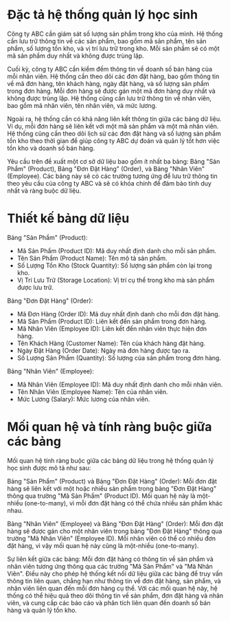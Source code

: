 # Đặc tả hệ thống quản lý học sinh
Công ty ABC cần giám sát số lượng sản phẩm trong kho của mình. Hệ thống cần lưu trữ thông tin về các sản phẩm, bao gồm mã sản phẩm, tên sản phẩm, số lượng tồn kho, và vị trí lưu trữ trong kho. Mỗi sản phẩm sẽ có một mã sản phẩm duy nhất và không được trùng lặp.

Cuối kỳ, công ty ABC cần kiểm đếm thông tin về doanh số bán hàng của mỗi nhân viên. Hệ thống cần theo dõi các đơn đặt hàng, bao gồm thông tin về mã đơn hàng, tên khách hàng, ngày đặt hàng, và số lượng sản phẩm trong đơn hàng. Mỗi đơn hàng sẽ được gán một mã đơn hàng duy nhất và không được trùng lặp. Hệ thống cũng cần lưu trữ thông tin về nhân viên, bao gồm mã nhân viên, tên nhân viên, và mức lương.

Ngoài ra, hệ thống cần có khả năng liên kết thông tin giữa các bảng dữ liệu. Ví dụ, mỗi đơn hàng sẽ liên kết với một mã sản phẩm và một mã nhân viên. Hệ thống cũng cần theo dõi lịch sử các đơn đặt hàng và số lượng sản phẩm tồn kho theo thời gian để giúp công ty ABC dự đoán và quản lý tốt hơn việc tồn kho và doanh số bán hàng.

Yêu cầu trên đề xuất một cơ sở dữ liệu bao gồm ít nhất ba bảng: Bảng "Sản Phẩm" (Product), Bảng "Đơn Đặt Hàng" (Order), và Bảng "Nhân Viên" (Employee). Các bảng này sẽ có các trường tương ứng để lưu trữ thông tin theo yêu cầu của công ty ABC và sẽ có khóa chính để đảm bảo tính duy nhất và ràng buộc dữ liệu.

# Thiết kế bảng dữ liệu
Bảng "Sản Phẩm" (Product):
- Mã Sản Phẩm (Product ID): Mã duy nhất định danh cho mỗi sản phẩm.
- Tên Sản Phẩm (Product Name): Tên mô tả sản phẩm.
- Số Lượng Tồn Kho (Stock Quantity): Số lượng sản phẩm còn lại trong kho.
- Vị Trí Lưu Trữ (Storage Location): Vị trí cụ thể trong kho mà sản phẩm được lưu trữ.

Bảng "Đơn Đặt Hàng" (Order):
- Mã Đơn Hàng (Order ID): Mã duy nhất định danh cho mỗi đơn đặt hàng.
- Mã Sản Phẩm (Product ID): Liên kết đến sản phẩm trong đơn hàng.
- Mã Nhân Viên (Employee ID): Liên kết đến nhân viên thực hiện đơn hàng.
- Tên Khách Hàng (Customer Name): Tên của khách hàng đặt hàng.
- Ngày Đặt Hàng (Order Date): Ngày mà đơn hàng được tạo ra.
- Số Lượng Sản Phẩm (Quantity): Số lượng của sản phẩm trong đơn hàng.

Bảng "Nhân Viên" (Employee):
- Mã Nhân Viên (Employee ID): Mã duy nhất định danh cho mỗi nhân viên.
- Tên Nhân Viên (Employee Name): Tên của nhân viên.
- Mức Lương (Salary): Mức lương của nhân viên.

# Mối quan hệ và tính ràng buộc giữa các bảng
Mối quan hệ tính ràng buộc giữa các bảng dữ liệu trong hệ thống quản lý học sinh được mô tả như sau:

Bảng "Sản Phẩm" (Product) và Bảng "Đơn Đặt Hàng" (Order):
Mỗi đơn đặt hàng sẽ liên kết với một hoặc nhiều sản phẩm trong bảng "Đơn Đặt Hàng" thông qua trường "Mã Sản Phẩm" (Product ID).
Mối quan hệ này là một-nhiều (one-to-many), vì mỗi đơn đặt hàng có thể chứa nhiều sản phẩm khác nhau.

Bảng "Nhân Viên" (Employee) và Bảng "Đơn Đặt Hàng" (Order):
Mỗi đơn đặt hàng sẽ được gán cho một nhân viên trong bảng "Đơn Đặt Hàng" thông qua trường "Mã Nhân Viên" (Employee ID).
Mỗi nhân viên có thể có nhiều đơn đặt hàng, vì vậy mối quan hệ này cũng là một-nhiều (one-to-many).

Sự liên kết giữa các bảng:
Mỗi đơn đặt hàng có thông tin về sản phẩm và nhân viên tương ứng thông qua các trường "Mã Sản Phẩm" và "Mã Nhân Viên".
Điều này cho phép hệ thống kết nối dữ liệu giữa các bảng để truy vấn thông tin liên quan, chẳng hạn như thông tin về đơn đặt hàng, sản phẩm, và nhân viên liên quan đến mỗi đơn hàng cụ thể.
Với các mối quan hệ này, hệ thống có thể hiệu quả theo dõi thông tin về sản phẩm, đơn đặt hàng và nhân viên, và cung cấp các báo cáo và phân tích liên quan đến doanh số bán hàng và quản lý tồn kho.


